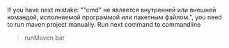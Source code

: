 If you have next mistake: ""cmd" не является внутренней или внешней
командой, исполняемой программой или пакетным файлом.", you need to run maven project manually. 
Run next command to commandline
>runMaven.bat
